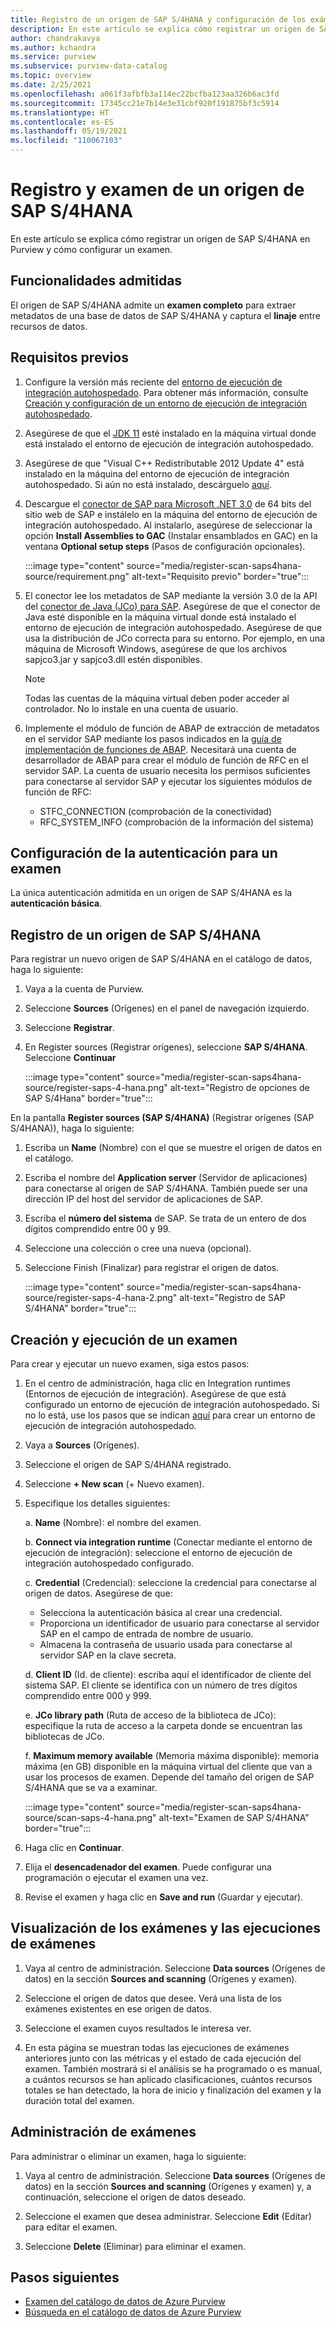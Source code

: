 ```yaml
---
title: Registro de un origen de SAP S/4HANA y configuración de los exámenes en Azure Purview
description: En este artículo se explica cómo registrar un origen de SAP S/4HANA en Azure Purview y cómo configurar un examen.
author: chandrakavya
ms.author: kchandra
ms.service: purview
ms.subservice: purview-data-catalog
ms.topic: overview
ms.date: 2/25/2021
ms.openlocfilehash: a061f3afbfb3a114ec22bcfba123aa326b6ac3fd
ms.sourcegitcommit: 17345cc21e7b14e3e31cbf920f191875bf3c5914
ms.translationtype: HT
ms.contentlocale: es-ES
ms.lasthandoff: 05/19/2021
ms.locfileid: "110067103"
---
```

# <a name="register-and-scan-a-sap-s4hana-source"></a>Registro y examen de un origen de SAP S/4HANA

En este artículo se explica cómo registrar un origen de SAP S/4HANA en Purview y cómo configurar un examen.

## <a name="supported-capabilities"></a>Funcionalidades admitidas

El origen de SAP S/4HANA admite un **examen completo** para extraer metadatos de una base de datos de SAP S/4HANA y captura el **linaje** entre recursos de datos.

## <a name="prerequisites"></a>Requisitos previos

1.  Configure la versión más reciente del [entorno de ejecución de integración autohospedado](https://www.microsoft.com/download/details.aspx?id=39717).
    Para obtener más información, consulte [Creación y configuración de un entorno de ejecución de integración autohospedado](../data-factory/create-self-hosted-integration-runtime.md).

2.  Asegúrese de que el [JDK 11](https://www.oracle.com/java/technologies/javase-jdk11-downloads.html) esté instalado en la máquina virtual donde está instalado el entorno de ejecución de integración autohospedado.

3.  Asegúrese de que \"Visual C++ Redistributable 2012 Update 4\" está instalado en la máquina del entorno de ejecución de integración autohospedado. Si aún no está instalado, descárguelo [aquí](https://www.microsoft.com/download/details.aspx?id=30679).

4.  Descargue el [conector de SAP para Microsoft .NET 3.0](https://support.sap.com/en/product/connectors/msnet.html) de 64 bits del sitio web de SAP e instálelo en la máquina del entorno de ejecución de integración autohospedado. Al instalarlo, asegúrese de seleccionar la opción **Install Assemblies to GAC** (Instalar ensamblados en GAC) en la ventana **Optional setup steps** (Pasos de configuración opcionales).

    :::image type="content" source="media/register-scan-saps4hana-source/requirement.png" alt-text="Requisito previo" border="true":::

5.  El conector lee los metadatos de SAP mediante la versión 3.0 de la API del [conector de Java (JCo) para SAP](https://support.sap.com/en/product/connectors/jco.html). Asegúrese de que el conector de Java esté disponible en la máquina virtual donde está instalado el entorno de ejecución de integración autohospedado.
    Asegúrese de que usa la distribución de JCo correcta para su entorno. Por ejemplo, en una máquina de Microsoft Windows, asegúrese de que los archivos sapjco3.jar y sapjco3.dll estén disponibles.

    > [!Note] 
    >Todas las cuentas de la máquina virtual deben poder acceder al controlador. No lo instale en una cuenta de usuario.

6.  Implemente el módulo de función de ABAP de extracción de metadatos en el servidor SAP mediante los pasos indicados en la [guía de implementación de funciones de ABAP](abap-functions-deployment-guide.md). Necesitará una cuenta de desarrollador de ABAP para crear el módulo de función de RFC en el servidor SAP. La cuenta de usuario necesita los permisos suficientes para conectarse al servidor SAP y ejecutar los siguientes módulos de función de RFC:
    -   STFC_CONNECTION (comprobación de la conectividad)
    -   RFC_SYSTEM_INFO (comprobación de la información del sistema)

## <a name="setting-up-authentication-for-a-scan"></a>Configuración de la autenticación para un examen

La única autenticación admitida en un origen de SAP S/4HANA es la **autenticación básica**.

## <a name="register-sap-s4hana-source"></a>Registro de un origen de SAP S/4HANA

Para registrar un nuevo origen de SAP S/4HANA en el catálogo de datos, haga lo siguiente:

1.  Vaya a la cuenta de Purview.
2.  Seleccione **Sources** (Orígenes) en el panel de navegación izquierdo.
3.  Seleccione **Registrar**.
4.  En Register sources (Registrar orígenes), seleccione **SAP S/4HANA**. Seleccione **Continuar**

    :::image type="content" source="media/register-scan-saps4hana-source/register-saps-4-hana.png" alt-text="Registro de opciones de SAP S/4Hana" border="true":::

En la pantalla **Register sources (SAP S/4HANA)** (Registrar orígenes (SAP S/4HANA)), haga lo siguiente:

1.  Escriba un **Name** (Nombre) con el que se muestre el origen de datos en el catálogo.

2.  Escriba el nombre del **Application server** (Servidor de aplicaciones) para conectarse al origen de SAP S/4HANA. También puede ser una dirección IP del host del servidor de aplicaciones de SAP.

3.  Escriba el **número del sistema** de SAP. Se trata de un entero de dos dígitos comprendido entre 00 y 99.

4.  Seleccione una colección o cree una nueva (opcional).

5.  Seleccione Finish (Finalizar) para registrar el origen de datos.

    :::image type="content" source="media/register-scan-saps4hana-source/register-saps-4-hana-2.png" alt-text="Registro de SAP S/4HANA" border="true":::

## <a name="creating-and-running-a-scan"></a>Creación y ejecución de un examen

Para crear y ejecutar un nuevo examen, siga estos pasos:

1.  En el centro de administración, haga clic en Integration runtimes (Entornos de ejecución de integración). Asegúrese de que está configurado un entorno de ejecución de integración autohospedado. Si no lo está, use los pasos que se indican [aquí](./manage-integration-runtimes.md) para crear un entorno de ejecución de integración autohospedado.

2.  Vaya a **Sources** (Orígenes).

3.  Seleccione el origen de SAP S/4HANA registrado.

4.  Seleccione **+ New scan** (+ Nuevo examen).

5.  Especifique los detalles siguientes:

    a.  **Name** (Nombre): el nombre del examen.

    b.  **Connect via integration runtime** (Conectar mediante el entorno de ejecución de integración): seleccione el entorno de ejecución de integración autohospedado configurado.

    c.  **Credential** (Credencial): seleccione la credencial para conectarse al origen de datos. Asegúrese de que:

    -   Selecciona la autenticación básica al crear una credencial.
    -   Proporciona un identificador de usuario para conectarse al servidor SAP en el campo de entrada de nombre de usuario.
    -   Almacena la contraseña de usuario usada para conectarse al servidor SAP en la clave secreta.

    d.  **Client ID** (Id. de cliente): escriba aquí el identificador de cliente del sistema SAP. El cliente se identifica con un número de tres dígitos comprendido entre 000 y 999.

    e.  **JCo library path** (Ruta de acceso de la biblioteca de JCo): especifique la ruta de acceso a la carpeta donde se encuentran las bibliotecas de JCo.

    f.  **Maximum memory available** (Memoria máxima disponible): memoria máxima (en GB) disponible en la máquina virtual del cliente que van a usar los procesos de examen. Depende del tamaño del origen de SAP S/4HANA que se va a examinar.

    :::image type="content" source="media/register-scan-saps4hana-source/scan-saps-4-hana.png" alt-text="Examen de SAP S/4HANA" border="true":::

6.  Haga clic en **Continuar**.

7.  Elija el **desencadenador del examen**. Puede configurar una programación o ejecutar el examen una vez.

8.  Revise el examen y haga clic en **Save and run** (Guardar y ejecutar).

## <a name="viewing-your-scans-and-scan-runs"></a>Visualización de los exámenes y las ejecuciones de exámenes

1. Vaya al centro de administración. Seleccione **Data sources** (Orígenes de datos) en la sección **Sources and scanning** (Orígenes y examen).

2. Seleccione el origen de datos que desee. Verá una lista de los exámenes existentes en ese origen de datos.

3. Seleccione el examen cuyos resultados le interesa ver.

4. En esta página se muestran todas las ejecuciones de exámenes anteriores junto con las métricas y el estado de cada ejecución del examen. También mostrará si el análisis se ha programado o es manual, a cuántos recursos se han aplicado clasificaciones, cuántos recursos totales se han detectado, la hora de inicio y finalización del examen y la duración total del examen.

## <a name="manage-your-scans"></a>Administración de exámenes

Para administrar o eliminar un examen, haga lo siguiente:

1. Vaya al centro de administración. Seleccione **Data sources** (Orígenes de datos) en la sección **Sources and scanning** (Orígenes y examen) y, a continuación, seleccione el origen de datos deseado.

2. Seleccione el examen que desea administrar. Seleccione **Edit** (Editar) para editar el examen.

3. Seleccione **Delete** (Eliminar) para eliminar el examen.

## <a name="next-steps"></a>Pasos siguientes

- [Examen del catálogo de datos de Azure Purview](how-to-browse-catalog.md)
- [Búsqueda en el catálogo de datos de Azure Purview](how-to-search-catalog.md)
